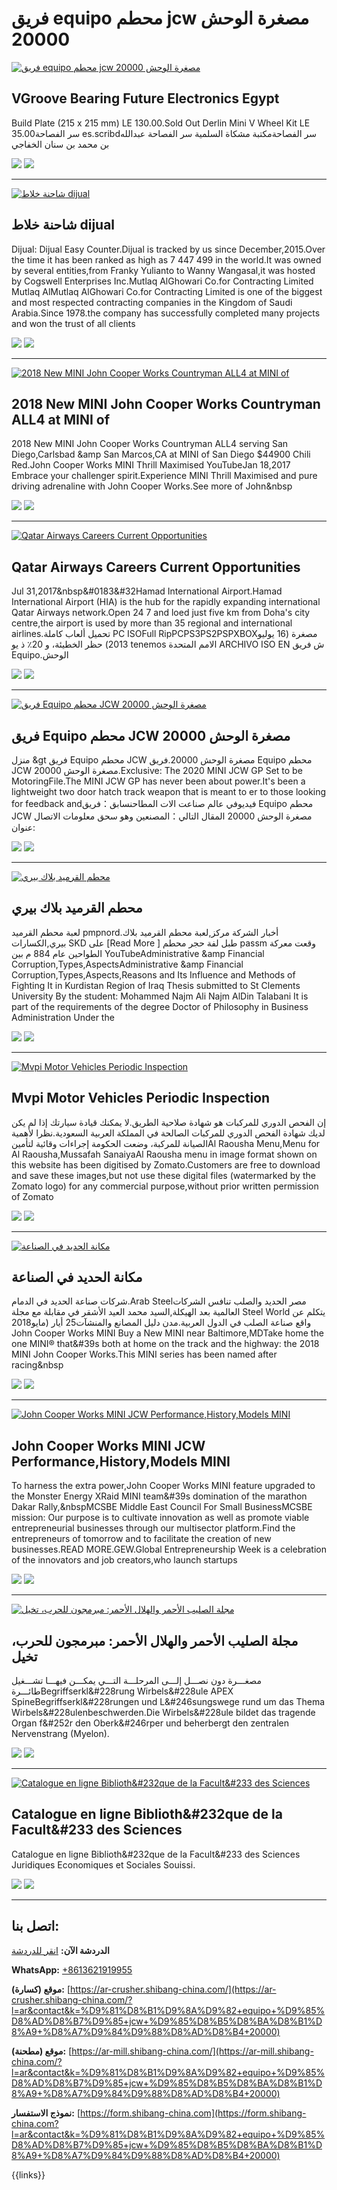 # فريق equipo محطم jcw مصغرة الوحش 20000

<a href="https://swt.shibang-china.com/?n=lxq&l=ar&img&k=%D9%81%D8%B1%D9%8A%D9%82+equipo+%D9%85%D8%AD%D8%B7%D9%85+jcw+%D9%85%D8%B5%D8%BA%D8%B1%D8%A9+%D8%A7%D9%84%D9%88%D8%AD%D8%B4+20000" target="_blank">![فريق equipo محطم jcw مصغرة الوحش 20000](http://static.shibang-china.com/all-800x300/987.jpg)</a>

## VGroove Bearing Future Electronics Egypt
Build Plate (215 x 215 mm) LE 130.00.Sold Out Derlin Mini V Wheel Kit LE 35.00سر الفصاحة es.scribd‫سر الفصاحة‬‫مكتبة مشكاة السلمية‬ ‫سر الفصاحة‬ ‫عبدالله بن محمد بن سنان الخفاجي


<a href="https://whatsapp.shibangsoft.com/WhatsApp.php" target="_blank" title="WhatsApp">![](http://static.shibang-china.com/icon/whatsapp.png)</a> <a href="https://swt.shibang-china.com/?n=lxq&l=ar&icon&k=%D9%81%D8%B1%D9%8A%D9%82+equipo+%D9%85%D8%AD%D8%B7%D9%85+jcw+%D9%85%D8%B5%D8%BA%D8%B1%D8%A9+%D8%A7%D9%84%D9%88%D8%AD%D8%B4+20000" target="_blank">![](http://static.shibang-china.com/icon/chat-ar.png)</a>

---

<a href="https://swt.shibang-china.com/?n=lxq&l=ar&img&k=%D9%81%D8%B1%D9%8A%D9%82+equipo+%D9%85%D8%AD%D8%B7%D9%85+jcw+%D9%85%D8%B5%D8%BA%D8%B1%D8%A9+%D8%A7%D9%84%D9%88%D8%AD%D8%B4+20000" target="_blank">![شاحنة خلاط dijual](http://static.shibang-china.com/all-800x300/1076.jpg)</a>

## شاحنة خلاط dijual
Dijual: Dijual Easy Counter.Dijual is tracked by us since December,2015.Over the time it has been ranked as high as 7 447 499 in the world.It was owned by several entities,from Franky Yulianto to Wanny Wangasal,it was hosted by Cogswell Enterprises Inc.Mutlaq AlGhowari Co.for Contracting Limited Mutlaq AlMutlaq AlGhowari Co.for Contracting Limited is one of the biggest and most respected contracting companies in the Kingdom of Saudi Arabia.Since 1978.the company has successfully completed many projects and won the trust of all clients


<a href="https://whatsapp.shibangsoft.com/WhatsApp.php" target="_blank" title="WhatsApp">![](http://static.shibang-china.com/icon/whatsapp.png)</a> <a href="https://swt.shibang-china.com/?n=lxq&l=ar&icon&k=%D9%81%D8%B1%D9%8A%D9%82+equipo+%D9%85%D8%AD%D8%B7%D9%85+jcw+%D9%85%D8%B5%D8%BA%D8%B1%D8%A9+%D8%A7%D9%84%D9%88%D8%AD%D8%B4+20000" target="_blank">![](http://static.shibang-china.com/icon/chat-ar.png)</a>

---

<a href="https://swt.shibang-china.com/?n=lxq&l=ar&img&k=%D9%81%D8%B1%D9%8A%D9%82+equipo+%D9%85%D8%AD%D8%B7%D9%85+jcw+%D9%85%D8%B5%D8%BA%D8%B1%D8%A9+%D8%A7%D9%84%D9%88%D8%AD%D8%B4+20000" target="_blank">![2018 New MINI John Cooper Works Countryman ALL4 at MINI of](http://static.shibang-china.com/all-800x300/1490.jpg)</a>

## 2018 New MINI John Cooper Works Countryman ALL4 at MINI of
2018 New MINI John Cooper Works Countryman ALL4 serving San Diego,Carlsbad &amp San Marcos,CA at MINI of San Diego $44900 Chili Red.John Cooper Works MINI Thrill Maximised YouTubeJan 18,2017 Embrace your challenger spirit.Experience MINI Thrill Maximised and pure driving adrenaline with John Cooper Works.See more of John&nbsp


<a href="https://whatsapp.shibangsoft.com/WhatsApp.php" target="_blank" title="WhatsApp">![](http://static.shibang-china.com/icon/whatsapp.png)</a> <a href="https://swt.shibang-china.com/?n=lxq&l=ar&icon&k=%D9%81%D8%B1%D9%8A%D9%82+equipo+%D9%85%D8%AD%D8%B7%D9%85+jcw+%D9%85%D8%B5%D8%BA%D8%B1%D8%A9+%D8%A7%D9%84%D9%88%D8%AD%D8%B4+20000" target="_blank">![](http://static.shibang-china.com/icon/chat-ar.png)</a>

---

<a href="https://swt.shibang-china.com/?n=lxq&l=ar&img&k=%D9%81%D8%B1%D9%8A%D9%82+equipo+%D9%85%D8%AD%D8%B7%D9%85+jcw+%D9%85%D8%B5%D8%BA%D8%B1%D8%A9+%D8%A7%D9%84%D9%88%D8%AD%D8%B4+20000" target="_blank">![Qatar Airways Careers Current Opportunities](http://static.shibang-china.com/all-800x300/121.jpg)</a>

## Qatar Airways Careers Current Opportunities
Jul 31,2017&nbsp&#0183&#32Hamad International Airport.Hamad International Airport (HIA) is the hub for the rapidly expanding international Qatar Airways network.Open 24 7 and loed just five km from Doha's city centre,the airport is used by more than 35 regional and international airlines.تحميل ألعاب كاملة PC ISOFull RipPCPS3PS2PSPXBOXمصغرة (16 يوليو 2013) حظر الخطيئة، و 20٪ ذ يو tenemos الامم المتحدة ARCHIVO ISO EN ش فريق Equipo.الوحش


<a href="https://whatsapp.shibangsoft.com/WhatsApp.php" target="_blank" title="WhatsApp">![](http://static.shibang-china.com/icon/whatsapp.png)</a> <a href="https://swt.shibang-china.com/?n=lxq&l=ar&icon&k=%D9%81%D8%B1%D9%8A%D9%82+equipo+%D9%85%D8%AD%D8%B7%D9%85+jcw+%D9%85%D8%B5%D8%BA%D8%B1%D8%A9+%D8%A7%D9%84%D9%88%D8%AD%D8%B4+20000" target="_blank">![](http://static.shibang-china.com/icon/chat-ar.png)</a>

---

<a href="https://swt.shibang-china.com/?n=lxq&l=ar&img&k=%D9%81%D8%B1%D9%8A%D9%82+equipo+%D9%85%D8%AD%D8%B7%D9%85+jcw+%D9%85%D8%B5%D8%BA%D8%B1%D8%A9+%D8%A7%D9%84%D9%88%D8%AD%D8%B4+20000" target="_blank">![فريق Equipo محطم JCW مصغرة الوحش 20000](http://static.shibang-china.com/all-800x300/699.jpg)</a>

## فريق Equipo محطم JCW مصغرة الوحش 20000
منزل &gt فريق Equipo محطم JCW مصغرة الوحش 20000.فريق Equipo محطم JCW مصغرة الوحش 20000.Exclusive: The 2020 MINI JCW GP Set to be MotoringFile.The MINI JCW GP has never been about power.It's been a lightweight two door hatch track weapon that is meant to er to those looking for feedback andفيديوفي عالم صناعت الات المطاحنسابق：فريق Equipo محطم JCW مصغرة الوحش 20000 المقال التالي：المصنعين وهو سحق معلومات الاتصال عنوان:


<a href="https://whatsapp.shibangsoft.com/WhatsApp.php" target="_blank" title="WhatsApp">![](http://static.shibang-china.com/icon/whatsapp.png)</a> <a href="https://swt.shibang-china.com/?n=lxq&l=ar&icon&k=%D9%81%D8%B1%D9%8A%D9%82+equipo+%D9%85%D8%AD%D8%B7%D9%85+jcw+%D9%85%D8%B5%D8%BA%D8%B1%D8%A9+%D8%A7%D9%84%D9%88%D8%AD%D8%B4+20000" target="_blank">![](http://static.shibang-china.com/icon/chat-ar.png)</a>

---

<a href="https://swt.shibang-china.com/?n=lxq&l=ar&img&k=%D9%81%D8%B1%D9%8A%D9%82+equipo+%D9%85%D8%AD%D8%B7%D9%85+jcw+%D9%85%D8%B5%D8%BA%D8%B1%D8%A9+%D8%A7%D9%84%D9%88%D8%AD%D8%B4+20000" target="_blank">![محطم القرميد بلاك بيري](http://static.shibang-china.com/all-800x300/907.jpg)</a>

## محطم القرميد بلاك بيري
لعبة محطم القرميد pmpnord.أخبار الشركة مركز,لعبة محطم القرميد بلاك بيري,الكسارات SKD على [Read More ] طبل لفة حجر محطم passm ‫وقعت معركة الطواحين عام 884 م بين‬‎ YouTubeAdministrative &amp Financial Corruption,Types,AspectsAdministrative &amp Financial Corruption,Types,Aspects,Reasons and Its Influence and Methods of Fighting It in Kurdistan Region of Iraq Thesis submitted to St Clements University By the student: Mohammed Najm Ali Najm AlDin Talabani It is part of the requirements of the degree Doctor of Philosophy in Business Administration Under the


<a href="https://whatsapp.shibangsoft.com/WhatsApp.php" target="_blank" title="WhatsApp">![](http://static.shibang-china.com/icon/whatsapp.png)</a> <a href="https://swt.shibang-china.com/?n=lxq&l=ar&icon&k=%D9%81%D8%B1%D9%8A%D9%82+equipo+%D9%85%D8%AD%D8%B7%D9%85+jcw+%D9%85%D8%B5%D8%BA%D8%B1%D8%A9+%D8%A7%D9%84%D9%88%D8%AD%D8%B4+20000" target="_blank">![](http://static.shibang-china.com/icon/chat-ar.png)</a>

---

<a href="https://swt.shibang-china.com/?n=lxq&l=ar&img&k=%D9%81%D8%B1%D9%8A%D9%82+equipo+%D9%85%D8%AD%D8%B7%D9%85+jcw+%D9%85%D8%B5%D8%BA%D8%B1%D8%A9+%D8%A7%D9%84%D9%88%D8%AD%D8%B4+20000" target="_blank">![Mvpi Motor Vehicles Periodic Inspection](http://static.shibang-china.com/all-800x300/1084.jpg)</a>

## Mvpi Motor Vehicles Periodic Inspection
إن الفحص الدوري للمركبات هو شهادة صلاحية الطريق.لا يمكنك قيادة سيارتك إذا لم يكن لديك شهادة الفحص الدوري للمركبات الصالحة في المملكة العربية السعودية.نظرا لأهمية الصيانة للمركبة، وضعت الحكومة إجراءات وقائية لتأمينAl Raousha Menu,Menu for Al Raousha,Mussafah SanaiyaAl Raousha menu in image format shown on this website has been digitised by Zomato.Customers are free to download and save these images,but not use these digital files (watermarked by the Zomato logo) for any commercial purpose,without prior written permission of Zomato


<a href="https://whatsapp.shibangsoft.com/WhatsApp.php" target="_blank" title="WhatsApp">![](http://static.shibang-china.com/icon/whatsapp.png)</a> <a href="https://swt.shibang-china.com/?n=lxq&l=ar&icon&k=%D9%81%D8%B1%D9%8A%D9%82+equipo+%D9%85%D8%AD%D8%B7%D9%85+jcw+%D9%85%D8%B5%D8%BA%D8%B1%D8%A9+%D8%A7%D9%84%D9%88%D8%AD%D8%B4+20000" target="_blank">![](http://static.shibang-china.com/icon/chat-ar.png)</a>

---

<a href="https://swt.shibang-china.com/?n=lxq&l=ar&img&k=%D9%81%D8%B1%D9%8A%D9%82+equipo+%D9%85%D8%AD%D8%B7%D9%85+jcw+%D9%85%D8%B5%D8%BA%D8%B1%D8%A9+%D8%A7%D9%84%D9%88%D8%AD%D8%B4+20000" target="_blank">![مكانة الحديد في الصناعة](http://static.shibang-china.com/all-800x300/622.jpg)</a>

## مكانة الحديد في الصناعة
شركات صناعة الحديد في الدمام.Arab Steelمصر الحديد والصلب تنافس الشركات العالمية بعد الهيكلة,السيد محمد العيد الأشقر في مقابلة مع مجلة Steel World يتكلم عن واقع صناعة الصلب في الدول العربية.مدن دليل المصانع والمنشآت25 أيار (مايو2018 John Cooper Works MINI Buy a New MINI near Baltimore,MDTake home the one MINI® that&#39s both at home on the track and the highway: the 2018 MINI John Cooper Works.This MINI series has been named after racing&nbsp


<a href="https://whatsapp.shibangsoft.com/WhatsApp.php" target="_blank" title="WhatsApp">![](http://static.shibang-china.com/icon/whatsapp.png)</a> <a href="https://swt.shibang-china.com/?n=lxq&l=ar&icon&k=%D9%81%D8%B1%D9%8A%D9%82+equipo+%D9%85%D8%AD%D8%B7%D9%85+jcw+%D9%85%D8%B5%D8%BA%D8%B1%D8%A9+%D8%A7%D9%84%D9%88%D8%AD%D8%B4+20000" target="_blank">![](http://static.shibang-china.com/icon/chat-ar.png)</a>

---

<a href="https://swt.shibang-china.com/?n=lxq&l=ar&img&k=%D9%81%D8%B1%D9%8A%D9%82+equipo+%D9%85%D8%AD%D8%B7%D9%85+jcw+%D9%85%D8%B5%D8%BA%D8%B1%D8%A9+%D8%A7%D9%84%D9%88%D8%AD%D8%B4+20000" target="_blank">![John Cooper Works MINI JCW Performance,History,Models MINI](http://static.shibang-china.com/all-800x300/112.jpg)</a>

## John Cooper Works MINI JCW Performance,History,Models MINI
To harness the extra power,John Cooper Works MINI feature upgraded to the Monster Energy XRaid MINI team&#39s domination of the marathon Dakar Rally,&nbspMCSBE Middle East Council For Small BusinessMCSBE mission: Our purpose is to cultivate innovation as well as promote viable entrepreneurial businesses through our multisector platform.Find the entrepreneurs of tomorrow and to facilitate the creation of new businesses.READ MORE.GEW.Global Entrepreneurship Week is a celebration of the innovators and job creators,who launch startups


<a href="https://whatsapp.shibangsoft.com/WhatsApp.php" target="_blank" title="WhatsApp">![](http://static.shibang-china.com/icon/whatsapp.png)</a> <a href="https://swt.shibang-china.com/?n=lxq&l=ar&icon&k=%D9%81%D8%B1%D9%8A%D9%82+equipo+%D9%85%D8%AD%D8%B7%D9%85+jcw+%D9%85%D8%B5%D8%BA%D8%B1%D8%A9+%D8%A7%D9%84%D9%88%D8%AD%D8%B4+20000" target="_blank">![](http://static.shibang-china.com/icon/chat-ar.png)</a>

---

<a href="https://swt.shibang-china.com/?n=lxq&l=ar&img&k=%D9%81%D8%B1%D9%8A%D9%82+equipo+%D9%85%D8%AD%D8%B7%D9%85+jcw+%D9%85%D8%B5%D8%BA%D8%B1%D8%A9+%D8%A7%D9%84%D9%88%D8%AD%D8%B4+20000" target="_blank">![مجلة الصليب الأحمر والهلال الأحمر: مبرمجون للحرب، تخيل](http://static.shibang-china.com/all-800x300/1029.jpg)</a>

## مجلة الصليب الأحمر والهلال الأحمر: مبرمجون للحرب، تخيل
‫مصغـــرة دون‬ ‫نصـــل إلـــى المرحلـــة التـــي يمكـــن فيهـــا تشـــغيل طائـــرة‬Begriffserkl&#228rung Wirbels&#228ule APEX SpineBegriffserkl&#228rungen und L&#246sungswege rund um das Thema Wirbels&#228ulenbeschwerden.Die Wirbels&#228ule bildet das tragende Organ f&#252r den Oberk&#246rper und beherbergt den zentralen Nervenstrang (Myelon).


<a href="https://whatsapp.shibangsoft.com/WhatsApp.php" target="_blank" title="WhatsApp">![](http://static.shibang-china.com/icon/whatsapp.png)</a> <a href="https://swt.shibang-china.com/?n=lxq&l=ar&icon&k=%D9%81%D8%B1%D9%8A%D9%82+equipo+%D9%85%D8%AD%D8%B7%D9%85+jcw+%D9%85%D8%B5%D8%BA%D8%B1%D8%A9+%D8%A7%D9%84%D9%88%D8%AD%D8%B4+20000" target="_blank">![](http://static.shibang-china.com/icon/chat-ar.png)</a>

---

<a href="https://swt.shibang-china.com/?n=lxq&l=ar&img&k=%D9%81%D8%B1%D9%8A%D9%82+equipo+%D9%85%D8%AD%D8%B7%D9%85+jcw+%D9%85%D8%B5%D8%BA%D8%B1%D8%A9+%D8%A7%D9%84%D9%88%D8%AD%D8%B4+20000" target="_blank">![Catalogue en ligne Biblioth&#232que de la Facult&#233 des Sciences](http://static.shibang-china.com/all-800x300/245.jpg)</a>

## Catalogue en ligne Biblioth&#232que de la Facult&#233 des Sciences
Catalogue en ligne Biblioth&#232que de la Facult&#233 des Sciences Juridiques Economiques et Sociales Souissi.

<a href="https://whatsapp.shibangsoft.com/WhatsApp.php" target="_blank" title="WhatsApp">![](http://static.shibang-china.com/icon/whatsapp.png)</a> <a href="https://swt.shibang-china.com/?l=ar&icon&k=%D9%81%D8%B1%D9%8A%D9%82+equipo+%D9%85%D8%AD%D8%B7%D9%85+jcw+%D9%85%D8%B5%D8%BA%D8%B1%D8%A9+%D8%A7%D9%84%D9%88%D8%AD%D8%B4+20000" target="_blank">![](http://static.shibang-china.com/icon/chat-ar.png)</a>

---
## اتصل بنا:

**الدردشة الآن:** [انقر للدردشة](https://swt.shibang-china.com?l=ar&contact&k=%D9%81%D8%B1%D9%8A%D9%82+equipo+%D9%85%D8%AD%D8%B7%D9%85+jcw+%D9%85%D8%B5%D8%BA%D8%B1%D8%A9+%D8%A7%D9%84%D9%88%D8%AD%D8%B4+20000)

**WhatsApp:**  [+8613621919955](https://whatsapp.shibangsoft.com/WhatsApp.php)

**موقع (كسارة):** [https://ar-crusher.shibang-china.com/](https://ar-crusher.shibang-china.com/?l=ar&contact&k=%D9%81%D8%B1%D9%8A%D9%82+equipo+%D9%85%D8%AD%D8%B7%D9%85+jcw+%D9%85%D8%B5%D8%BA%D8%B1%D8%A9+%D8%A7%D9%84%D9%88%D8%AD%D8%B4+20000)

**موقع (مطحنة):** [https://ar-mill.shibang-china.com/](https://ar-mill.shibang-china.com/?l=ar&contact&k=%D9%81%D8%B1%D9%8A%D9%82+equipo+%D9%85%D8%AD%D8%B7%D9%85+jcw+%D9%85%D8%B5%D8%BA%D8%B1%D8%A9+%D8%A7%D9%84%D9%88%D8%AD%D8%B4+20000)

**نموذج الاستفسار:** [https://form.shibang-china.com](https://form.shibang-china.com?l=ar&contact&k=%D9%81%D8%B1%D9%8A%D9%82+equipo+%D9%85%D8%AD%D8%B7%D9%85+jcw+%D9%85%D8%B5%D8%BA%D8%B1%D8%A9+%D8%A7%D9%84%D9%88%D8%AD%D8%B4+20000)

{{links}}